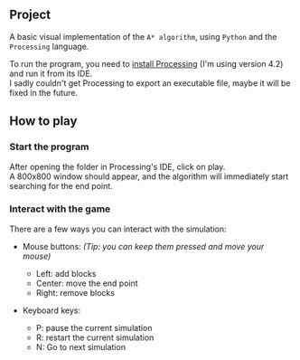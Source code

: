## Project

A basic visual implementation of the `A* algorithm`, using `Python` and the `Processing` language.

To run the program, you need to [install Processing](https://processing.org/) (I'm using version 4.2) and run it from
its IDE.  
I sadly couldn't get Processing to export an executable file, maybe it will be fixed in the future.

## How to play

### Start the program

After opening the folder in Processing's IDE, click on play.  
A 800x800 window should appear, and the algorithm will immediately start searching for the end point.

### Interact with the game

There are a few ways you can interact with the simulation:

- Mouse buttons: _(Tip: you can keep them pressed and move your mouse)_

    - Left: add blocks
    - Center: move the end point
    - Right: remove blocks

- Keyboard keys:

    - P: pause the current simulation
    - R: restart the current simulation
    - N: Go to next simulation
